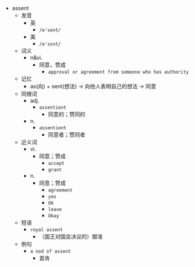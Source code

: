 - assent
  - 发音
    - 英
      - `/ə'sent/`
    - 美
      - `/ə'sɛnt/`
  - 词义
    - n&vi.
      - 同意，赞成
        - `approval or agreement from someone who has authority`
  - 记忆
    - as(向) + sent(想法) → 向他人表明自己的想法 → 同意
  - 同根词
    - adj.
      - `assentient`
        - 同意的；赞同的
    - n.
      - `assentient`
        - 同意者；赞同者
  - 近义词
    - vi.
      - 同意；赞成
        - `accept`
        - `grant`
    - n.
      - 同意；赞成
        - `agreement`
        - `yes`
        - `Ok`
        - `leave`
        - `Okay`
  - 短语
    - `royal assent`
      - （国王对国会决议的）御准 
  - 例句
    - `a nod of assent`
      - 首肯

